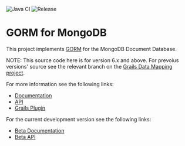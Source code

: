 ![Java CI](https://github.com/grails/gorm-mongodb/workflows/Java%20CI/badge.svg?branch=7.0.x)
![Release](https://github.com/grails/gorm-mongodb/workflows/Release/badge.svg?branch=7.0.x)

# GORM for MongoDB

This project implements [GORM](http://gorm.grails.org/latest/) for the MongoDB Document Database.

NOTE: This source code here is for version 6.x and above. For prevoius versions' source see the relevant branch on the [Grails Data Mapping project](https://github.com/grails/grails-data-mapping/tree/5.x/grails-datastore-gorm-mongodb).

For more information see the following links:

* [Documentation](http://gorm.grails.org/latest/mongodb/manual)
* [API](http://gorm.grails.org/latest/mongodb/api)
* [Grails Plugin](https://grails.org/plugins.html#plugin/mongodb)

For the current development version see the following links:

* [Beta Documentation](http://gorm.grails.org/snapshot/mongodb/manual)
* [Beta API](http://gorm.grails.org/snapshot/mongodb/api)

